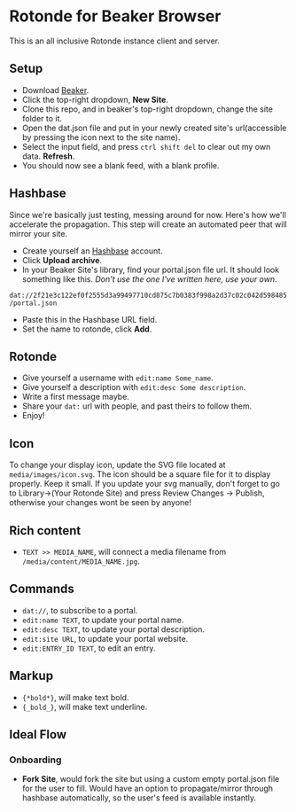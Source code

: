 # Rotonde for Beaker Browser

This is an all inclusive Rotonde instance client and server.
 
## Setup

- Download [Beaker](http://beakerbrowser.com).
- Click the top-right dropdown, **New Site**.
- Clone this repo, and in beaker's top-right dropdown, change the site folder to it.
- Open the dat.json file and put in your newly created site's url(accessible by pressing the icon next to the site name).
- Select the input field, and press `ctrl shift del` to clear out my own data. **Refresh**.
- You should now see a blank feed, with a blank profile.

## Hashbase

Since we're basically just testing, messing around for now. Here's how we'll accelerate the propagation. This step will create an automated peer that will mirror your site.

- Create yourself an [Hashbase](https://hashbase.io) account.
- Click **Upload archive**.
- In your Beaker Site's library, find your portal.json file url. It should look something like this. *Don't use the one I've written here, use your own*.

```dat://2f21e3c122ef0f2555d3a99497710cd875c7b0383f998a2d37c02c042d598485/portal.json``` 

- Paste this in the Hashbase URL field.
- Set the name to rotonde, click **Add**.

## Rotonde

- Give yourself a username with `edit:name Some_name`.
- Give yourself a description with `edit:desc Some description`.
- Write a first message maybe.
- Share your `dat:` url with people, and past theirs to follow them.
- Enjoy!

## Icon

To change your display icon, update the SVG file located at `media/images/icon.svg`. The icon should be a square file for it to display properly. Keep it small. If you update your svg manually, don't forget to go to Library->(Your Rotonde Site) and press Review Changes -> Publish, otherwise your changes wont be seen by anyone!

## Rich content

- `TEXT >> MEDIA_NAME`, will connect a media filename from `/media/content/MEDIA_NAME.jpg`.

## Commands

- `dat://`, to subscribe to a portal.
- `edit:name TEXT`, to update your portal name.
- `edit:desc TEXT`, to update your portal description.
- `edit:site URL`, to update your portal website.
- `edit:ENTRY_ID TEXT`, to edit an entry.

## Markup

- `{*bold*}`, will make text bold.
- `{_bold_}`, will make text underline.

## Ideal Flow

### Onboarding

- **Fork Site**, would fork the site but using a custom empty portal.json file for the user to fill. Would have an option to propagate/mirror through hashbase automatically, so the user's feed is available instantly.


